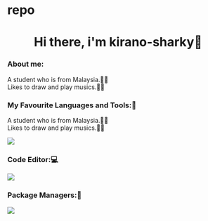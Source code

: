 # repo
<h1 align="center">Hi there, i'm kirano-sharky🦈</h1>
<h3>About me:</h3>
<span>A student who is from Malaysia.👨‍💻</span>
<br/>
<span>Likes to draw and play musics.🎨🎵</span>



<h3 align="left">My Favourite Languages and Tools:🔧</h3>
<span>A student who is from Malaysia.👨‍💻</span>
<br/>
<span>Likes to draw and play musics.🎨🎵</span>
<p align="left">
  <a href="https://skillicons.dev">
    <img src="https://skillicons.dev/icons?i=html,css,js,ts,nextjs" />
  </a>
</p>

<h3 align='left'>Code Editor:💻</h3>
<p align='left'>
  <a href="https://skillicons.dev">
    <img src="https://skillicons.dev/icons?i=vscode" />
  </a>
</p>

<h3>Package Managers:📂</h3>
<p align='left'>
  <a href="https://skillicons.dev">
    <img src="https://skillicons.dev/icons?i=yarn" />
  </a>
</p>
